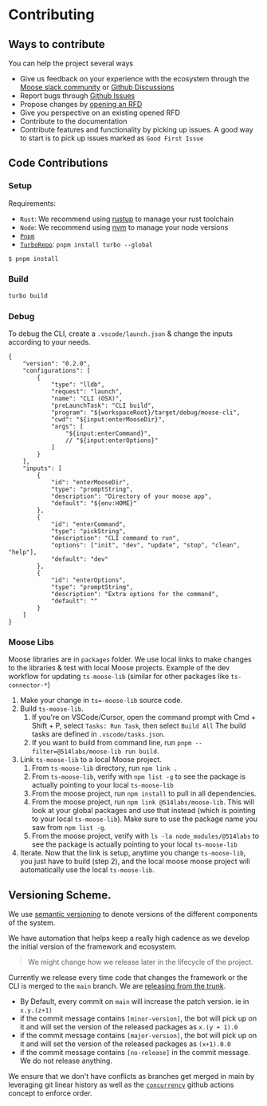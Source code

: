 # Contributing

## Ways to contribute

You can help the project several ways

- Give us feedback on your experience with the ecosystem through the [Moose slack community](https://join.slack.com/t/moose-community/shared_invite/zt-2fjh5n3wz-cnOmM9Xe9DYAgQrNu8xKxg) or [Github Discussions](https://github.com/514-labs/moose/discussions)
- Report bugs through [Github Issues](https://github.com/514-labs/moose/issues)
- Propose changes by [opening an RFD](./rfd/0001/README.mdx)
- Give you perspective on an existing opened RFD
- Contribute to the documentation
- Contribute features and functionality by picking up issues. A good way to start is to pick up issues marked as `Good First Issue`

## Code Contributions

### Setup

Requirements:

- `Rust`: We recommend using [rustup](https://rustup.rs/) to manage your rust toolchain
- `Node`: We recommend using [nvm](https://github.com/nvm-sh/nvm#nvmrc) to manage your node versions
- [`Pnpm`](https://pnpm.io/installation)
- [`TurboRepo`](https://turbo.build/repo/docs/installing): `pnpm install turbo --global`

```bash
$ pnpm install
```

### Build

```bash
turbo build
```

### Debug

To debug the CLI, create a `.vscode/launch.json` & change the inputs according to your needs.

```
{
    "version": "0.2.0",
    "configurations": [
        {
            "type": "lldb",
            "request": "launch",
            "name": "CLI (OSX)",
            "preLaunchTask": "CLI build",
            "program": "${workspaceRoot}/target/debug/moose-cli",
            "cwd": "${input:enterMooseDir}",
            "args": [
                "${input:enterCommand}",
                // "${input:enterOptions}"
            ]
        }
    ],
    "inputs": [
        {
            "id": "enterMooseDir",
            "type": "promptString",
            "description": "Directory of your moose app",
            "default": "${env:HOME}"
        },
        {
            "id": "enterCommand",
            "type": "pickString",
            "description": "CLI command to run",
            "options": ["init", "dev", "update", "stop", "clean", "help"],
            "default": "dev"
        },
        {
            "id": "enterOptions",
            "type": "promptString",
            "description": "Extra options for the command",
            "default": ""
        }
    ]
}
```

### Moose Libs

Moose libraries are in `packages` folder. We use local links to make changes to the libraries & test with local Moose
projects. Example of the dev workflow for updating `ts-moose-lib` (similar for other packages like `ts-connector-*`)

1. Make your change in `ts=-moose-lib` source code.
2. Build `ts-moose-lib`.
    1. If you're on VSCode/Cursor, open the command prompt with Cmd + Shift + P, select `Tasks: Run Task`, then select `Build All`
       The build tasks are defined in `.vscode/tasks.json`.
    2. If you want to build from command line, run `pnpm --filter=@514labs/moose-lib run build`.
3. Link `ts-moose-lib` to a local Moose project.
    1. From `ts-moose-lib` directory, run `npm link .`
    2. From `ts-moose-lib`, verify with `npm list -g` to see the package is actually pointing to your local `ts-moose-lib`
    3. From the moose project, run `npm install` to pull in all dependencies.
    4. From the moose project, run `npm link @514labs/moose-lib`. This will look at your global packages and use that instead
       (which is pointing to your local `ts-moose-lib`). Make sure to use the package name you saw from `npm list -g`.
    5. From the moose project, verify with `ls -la node_modules/@514labs` to see the package is actually pointing to your local `ts-moose-lib`
4. Iterate. Now that the link is setup, anytime you change `ts-moose-lib`, you just have to build (step 2), and the local moose
   moose project will automatically use the local `ts-moose-lib`.

## Versioning Scheme.

We use [semantic versioning](https://semver.org/) to denote versions of the different components of the system.

We have automation that helps keep a really high cadence as we develop the initial version of the framework and ecosystem.

> We might change how we release later in the lifecycle of the project.

Currently we release every time code that changes the framework or the CLI is merged to the `main` branch. We are [releasing from the trunk](https://trunkbaseddevelopment.com/release-from-trunk/).

- By Default, every commit on `main` will increase the patch version. ie in `x.y.(z+1)`
- if the commit message contains `[minor-version]`, the bot will pick up on it and will set the version of the released packages as `x.(y + 1).0`
- if the commit message contains `[major-version]`, the bot will pick up on it and will set the version of the released packages as `(x+1).0.0`
- if the commit message contains `[no-release]` in the commit message. We do not release anything.

We ensure that we don't have conflicts as branches get merged in main by leveraging git linear history as well as the [`concurrency`](https://docs.github.com/en/actions/using-jobs/using-concurrency) github actions concept to enforce order.
